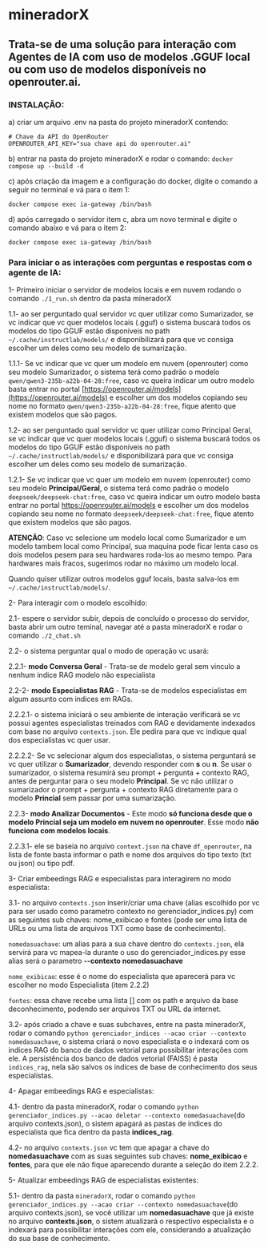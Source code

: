 # mineradorX
## Trata-se de uma solução para interação com Agentes de IA com uso de modelos .GGUF local ou com uso de modelos disponíveis no openrouter.ai.

### INSTALAÇÃO:

a) criar um arquivo .env na pasta do projeto mineradorX contendo:
```
# Chave da API do OpenRouter
OPENROUTER_API_KEY="sua chave api do openrouter.ai"
```
b) entrar na pasta do projeto mineradorX e rodar o comando:
`docker compose up --build -d`

c) após criação da imagem e a configuração do docker, digite o comando a seguir no terminal e vá para o item 1:
```
docker compose exec ia-gateway /bin/bash
```
d) após carregado o servidor item c, abra um novo terminal e digite o comando abaixo e vá para o item 2:
```
docker compose exec ia-gateway /bin/bash
```
### Para iniciar o as interações com perguntas e respostas com o agente de IA:

1- Primeiro iniciar o servidor de modelos locais e em nuvem rodando o comando `./1_run.sh` dentro da pasta mineradorX

1.1- ao ser perguntado qual servidor vc quer utilizar como Sumarizador, se vc indicar que vc quer modelos locais (.gguf) o sistema buscará todos os modelos do tipo GGUF estão disponíveis no path `~/.cache/instructlab/models/` e disponibilizará para que vc consiga escolher um deles como seu modelo de sumarização.

1.1.1- Se vc indicar que vc quer um modelo em nuvem (openrouter) como seu modelo Sumarizador, o sistema terá como padrão o modelo `qwen/qwen3-235b-a22b-04-28:free`, caso vc queira indicar um outro modelo basta entrar no portal [https://openrouter.ai/models](https://openrouter.ai/models) e escolher um dos modelos copiando seu nome no formato `qwen/qwen3-235b-a22b-04-28:free`, fique atento que existem modelos que são pagos.

1.2- ao ser perguntado qual servidor vc quer utilizar como Principal Geral, se vc indicar que vc quer modelos locais (.gguf) o sistema buscará todos os modelos do tipo GGUF estão disponíveis no path `~/.cache/instructlab/models/` e disponibilizará para que vc consiga escolher um deles como seu modelo de sumarização.

1.2.1- Se vc indicar que vc quer um modelo em nuvem (openrouter) como seu modelo __Principal/Geral__, o sistema terá como padrão o modelo `deepseek/deepseek-chat:free`, caso vc queira indicar um outro modelo basta entrar no portal <https://openrouter.ai/models> e escolher um dos modelos copiando seu nome no formato `deepseek/deepseek-chat:free`, fique atento que existem modelos que são pagos.

__ATENÇÃO__: Caso vc selecione um modelo local como Sumarizador e um modelo tambem local como Principal, sua maquina pode ficar lenta caso os dois modelos pesem para seu hardwares roda-los ao mesmo tempo. Para hardwares mais fracos, sugerimos rodar no máximo um modelo local.

Quando quiser utilizar outros modelos gguf locais, basta salva-los em `~/.cache/instructlab/models/`.
 
2- Para interagir com o modelo escolhido:

2.1- espere o servidor subir, depois de concluído o processo do servidor, basta abrir um outro teminal, navegar até a pasta mineradorX e rodar o comando `./2_chat.sh`

2.2- o sistema perguntar qual o modo de operação vc usará:

2.2.1- __modo Conversa Geral__ - Trata-se de modelo geral sem vinculo a nenhum indice RAG modelo não especialista

2.2-2- __modo Especialistas RAG__ - Trata-se de modelos especialistas em algum assunto com indices em RAGs.

2.2.2.1- o sistema iniciará o seu ambiente de interação verificará se vc possui agentes especialistas treinados com RAG e devidamente indexados com base no arquivo `contexts.json`. Ele pedira para que vc indique qual dos especialistas vc quer usar.

2.2.2.2- Se vc selecionar algum dos especialistas, o sistema perguntará se vc quer utilizar o __Sumarizador__, devendo responder com __s__ ou __n__. Se usar o sumarizador, o sistema resumirá seu prompt + pergunta + contexto RAG, antes de perguntar para o seu modelo __Principal__. Se vc não utilizar o sumarizador o prompt + pergunta + contexto RAG diretamente para o modelo __Princial__ sem passar por uma sumarização.

2.2.3- __modo Analizar Documentos__ - Este modo __só funciona desde que o modelo Princial seja um modelo em nuvem no openrouter__. Esse modo __não funciona com modelos locais__.

2.2.3.1- ele se baseia no arquivo `context.json` na chave `df_openrouter`, na lista de fonte basta informar o path e nome dos arquivos do tipo texto (txt ou json) ou tipo pdf.

3- Criar embeedings RAG e especialistas para interagirem no modo especialista:

3.1- no arquivo `contexts.json` inserir/criar uma chave (alias escolhido por vc para ser usado como parametro contexto no gerenciador_indices.py) com as seguintes sub chaves: nome_exibicao e fontes (pode ser uma lista de URLs ou uma lista de arquivos TXT como base de conhecimento).

`nomedasuachave`: um alias para a sua chave dentro do `contexts.json`, ela servirá para vc mapea-la durante o uso do gerenciador_indices.py esse alias será o parametro __--contexto nomedasuachave__

`nome_exibicao`: esse é o nome do especialista que aparecerá para vc escolher no modo Especialista (item 2.2.2)

`fontes`: essa chave recebe uma lista [] com os path e arquivo da base deconhecimento, podendo ser arquivos TXT ou URL da internet.

3.2- após criado a chave e suas subchaves, entre na pasta mineradorX, rodar o comando `python gerenciador_indices --acao criar --contexto nomedasuachave`, o sistema criará o novo especialista e o indexará com os indices RAG do banco de dados vetorial para possibilitar interações com ele. A persistência dos banco de dados vetorial (FAISS) é pasta `indices_rag`, nela são salvos os indices de base de conhecimento dos seus especialistas.

4- Apagar embeedings RAG e especialistas:

4.1- dentro da pasta mineradorX, rodar o comando `python gerenciador_indices.py --acao deletar --contexto nomedasuachave`(do arquivo contexts.json), o sistem apagará as pastas de indices do especialista que fica dentro da pasta __indices_rag__.

4.2- no arquivo `contexts.json` vc tem que apagar a chave do __nomedasuachave__ com as suas seguintes sub chaves: __nome_exibicao__ e __fontes__, para que ele não fique aparecendo durante a seleção do item 2.2.2.

5- Atualizar embeedings RAG de especialistas existentes:

5.1- dentro da pasta `mineradorX`, rodar o comando `python gerenciador_indices.py --acao criar --contexto nomedasuachave`(do arquivo contexts.json), se você utilizar um __nomedasuachave__ que já existe no arquivo __contexts.json__, o sistem atualizará o respectivo especialista e o indexará para possibilitar interações com ele, considerando a atualização do sua base de conhecimento.
